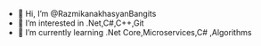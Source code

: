 - 👋 Hi, I’m @RazmikanakhasyanBangits
- 👀 I’m interested in .Net,C#,C++,Git
- 🌱 I’m currently learning .Net Core,Microservices,C# ,Algorithms

<!---
RazmikanakhasyanBangits/RazmikanakhasyanBangits is a ✨ special ✨ repository because its `README.md` (this file) appears on your GitHub profile.
You can click the Preview link to take a look at your changes.
--->

